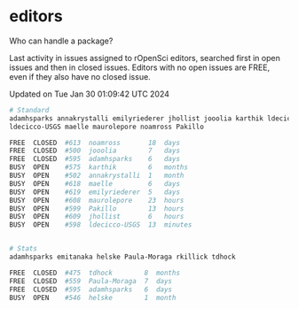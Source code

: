 # editors

Who can handle a package?

Last activity in issues assigned to rOpenSci editors, searched first in open
issues and then in closed issues. Editors with no open issues are FREE, even if
they also have no closed issue.


Updated on Tue Jan 30 01:09:42 UTC 2024

```bash
# Standard
adamhsparks annakrystalli emilyriederer jhollist jooolia karthik ldecicco
ldecicco-USGS maelle maurolepore noamross Pakillo

FREE  CLOSED  #613  noamross       18  days
FREE  CLOSED  #500  jooolia        7   days
FREE  CLOSED  #595  adamhsparks    6   days
BUSY  OPEN    #575  karthik        6   months
BUSY  OPEN    #502  annakrystalli  1   month
BUSY  OPEN    #618  maelle         6   days
BUSY  OPEN    #619  emilyriederer  5   days
BUSY  OPEN    #608  maurolepore    23  hours
BUSY  OPEN    #599  Pakillo        13  hours
BUSY  OPEN    #609  jhollist       6   hours
BUSY  OPEN    #598  ldecicco-USGS  13  minutes


# Stats
adamhsparks emitanaka helske Paula-Moraga rkillick tdhock

FREE  CLOSED  #475  tdhock        8  months
FREE  CLOSED  #559  Paula-Moraga  7  days
FREE  CLOSED  #595  adamhsparks   6  days
BUSY  OPEN    #546  helske        1  month
```
